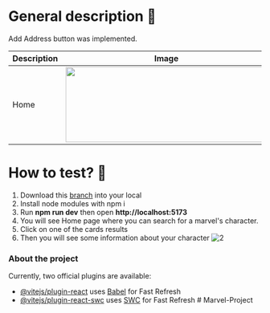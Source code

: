 
# General description 📝 
Add Address button was implemented.

| Description |        Image      | 
|--------------|:---------------:|
| Home | <img src="https://github.com/MelisaLuciano/Marvel-Project/assets/42757703/60ebaa21-acd8-44f1-8db0-6e58306c1ce1"  width="400" height="150"> | 
# How to test? 🤔 

1. Download this [branch](https://github.com/ITHUB-GMS/FROMA_ECOMMERCE_UI/tree/feature/FE-19/userAddress) into your local
2. Install node modules with npm i
3. Run **npm run dev** then open **http://localhost:5173**
4. You will see Home page where you can search for a marvel's character.
5. Click on one of the cards results
6. Then you will see some information about your character
![2]()

### About the project
Currently, two official plugins are available:

- [@vitejs/plugin-react](https://github.com/vitejs/vite-plugin-react/blob/main/packages/plugin-react/README.md) uses [Babel](https://babeljs.io/) for Fast Refresh
- [@vitejs/plugin-react-swc](https://github.com/vitejs/vite-plugin-react-swc) uses [SWC](https://swc.rs/) for Fast Refresh
#   M a r v e l - P r o j e c t 
 
 
